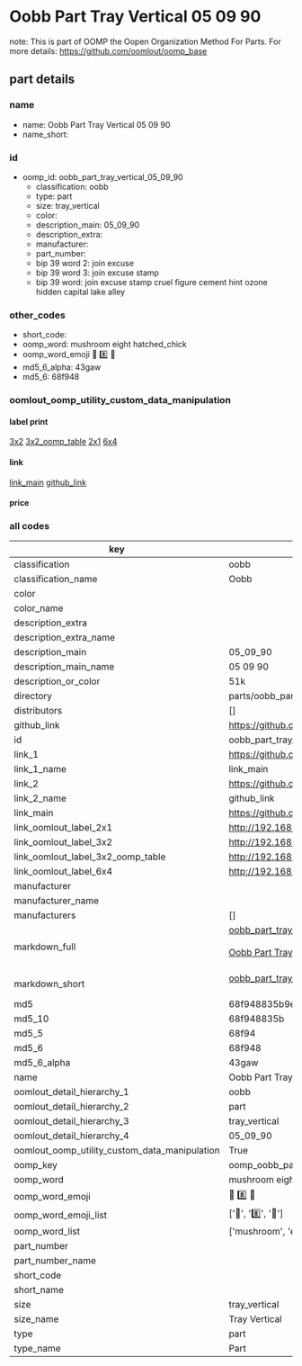 # Oobb Part Tray Vertical 05 09 90  

note: This is part of OOMP the Oopen Organization Method For Parts. For more details: https://github.com/oomlout/oomp_base

##  part details





### name
* name: Oobb Part Tray Vertical 05 09 90
* name_short: 
### id
* oomp_id: oobb_part_tray_vertical_05_09_90
  * classification: oobb
  * type: part
  * size: tray_vertical
  * color: 
  * description_main: 05_09_90
  * description_extra: 
  * manufacturer: 
  * part_number: 
  * bip 39 word 2: join excuse
  * bip 39 word 3: join excuse stamp
  * bip 39 word: join excuse stamp cruel figure cement hint ozone hidden capital lake alley

### other_codes
* short_code: 
* oomp_word: mushroom eight hatched_chick
* oomp_word_emoji :mushroom: :eight: :hatched_chick:
* md5_6_alpha: 43gaw
* md5_6: 68f948






### oomlout_oomp_utility_custom_data_manipulation
#### label print
[3x2](http://192.168.1.245:1112/?label=oomp%2043gaw)
[3x2_oomp_table](http://192.168.1.107:1112/?label=oomp%2043gaw)
[2x1](http://192.168.1.242:1112/?label=oomp%2043gaw)
[6x4](http://192.168.1.55:1112/?label=oomp%2043gaw)    

#### link

[link_main](https://github.com/oomlout/oomlout_oomp_current_version_messy/tree/main/parts/oobb_part_tray_vertical_05_09_90) [github_link](https://github.com/oomlout/oomlout_oomp_part_src/tree/main/parts/oobb_part_tray_vertical_05_09_90)                             

#### price







### all codes 
| key | value |  
| --- | --- |  
| classification | oobb |  
| classification_name | Oobb |  
| color |  |  
| color_name |  |  
| description_extra |  |  
| description_extra_name |  |  
| description_main | 05_09_90 |  
| description_main_name | 05 09 90 |  
| description_or_color | 51k |  
| directory | parts/oobb_part_tray_vertical_05_09_90 |  
| distributors | [] |  
| github_link | https://github.com/oomlout/oomlout_oomp_part_src/tree/main/parts/oobb_part_tray_vertical_05_09_90 |  
| id | oobb_part_tray_vertical_05_09_90 |  
| link_1 | https://github.com/oomlout/oomlout_oomp_current_version_messy/tree/main/parts/oobb_part_tray_vertical_05_09_90 |  
| link_1_name | link_main |  
| link_2 | https://github.com/oomlout/oomlout_oomp_part_src/tree/main/parts/oobb_part_tray_vertical_05_09_90 |  
| link_2_name | github_link |  
| link_main | https://github.com/oomlout/oomlout_oomp_current_version_messy/tree/main/parts/oobb_part_tray_vertical_05_09_90 |  
| link_oomlout_label_2x1 | http://192.168.1.242:1112/?label=oomp%2043gaw |  
| link_oomlout_label_3x2 | http://192.168.1.245:1112/?label=oomp%2043gaw |  
| link_oomlout_label_3x2_oomp_table | http://192.168.1.107:1112/?label=oomp%2043gaw |  
| link_oomlout_label_6x4 | http://192.168.1.55:1112/?label=oomp%2043gaw |  
| manufacturer |  |  
| manufacturer_name |  |  
| manufacturers | [] |  
| markdown_full | [oobb_part_tray_vertical_05_09_90](https://github.com/oomlout/oomlout_oomp_current_version_messy/tree/main/parts/oobb_part_tray_vertical_05_09_90)<br>[](https://github.com/oomlout/oomlout_oomp_current_version_messy/tree/main/parts/oobb_part_tray_vertical_05_09_90)<br>[Oobb Part Tray Vertical 05 09 90](https://github.com/oomlout/oomlout_oomp_current_version_messy/tree/main/parts/oobb_part_tray_vertical_05_09_90)<br><br> |  
| markdown_short | [oobb_part_tray_vertical_05_09_90](https://github.com/oomlout/oomlout_oomp_current_version_messy/tree/main/parts/oobb_part_tray_vertical_05_09_90)<br><br> |  
| md5 | 68f948835b9e8d7894ab0349a8d3c3c1 |  
| md5_10 | 68f948835b |  
| md5_5 | 68f94 |  
| md5_6 | 68f948 |  
| md5_6_alpha | 43gaw |  
| name | Oobb Part Tray Vertical 05 09 90 |  
| oomlout_detail_hierarchy_1 | oobb |  
| oomlout_detail_hierarchy_2 | part |  
| oomlout_detail_hierarchy_3 | tray_vertical |  
| oomlout_detail_hierarchy_4 | 05_09_90 |  
| oomlout_oomp_utility_custom_data_manipulation | True |  
| oomp_key | oomp_oobb_part_tray_vertical_05_09_90 |  
| oomp_word | mushroom eight hatched_chick |  
| oomp_word_emoji | :mushroom: :eight: :hatched_chick: |  
| oomp_word_emoji_list | [':mushroom:', ':eight:', ':hatched_chick:'] |  
| oomp_word_list | ['mushroom', 'eight', 'hatched_chick'] |  
| part_number |  |  
| part_number_name |  |  
| short_code |  |  
| short_name |  |  
| size | tray_vertical |  
| size_name | Tray Vertical |  
| type | part |  
| type_name | Part |  
